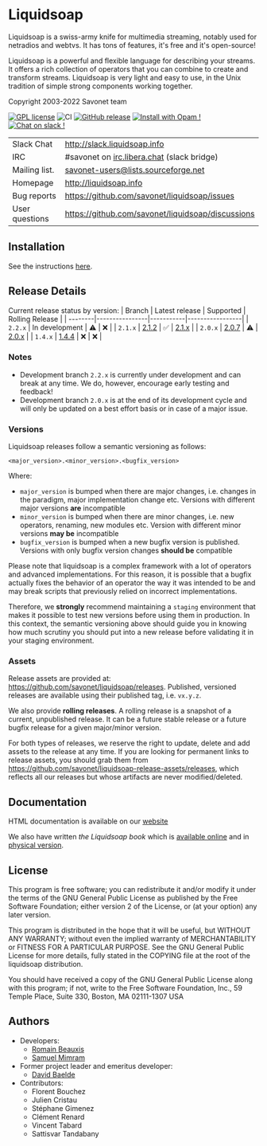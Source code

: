 # Liquidsoap

Liquidsoap is a swiss-army knife for multimedia streaming, notably
used for netradios and webtvs. It has tons of features, it's free and it's
open-source!

Liquidsoap is a powerful and flexible language for describing your streams. It
offers a rich collection of operators that you can combine to create and
transform streams. Liquidsoap is very light and easy to use, in the Unix
tradition of simple strong components working together.

Copyright 2003-2022 Savonet team

[![GPL license](https://img.shields.io/badge/License-GPL-green.svg)](https://github.com/savonet/liquidsoap/blob/master/COPYING)
![CI](https://github.com/savonet/liquidsoap/workflows/CI/badge.svg)
[![GitHub release](https://img.shields.io/github/release/savonet/liquidsoap.svg)](https://GitHub.com/savonet/liquidsoap/releases/)
[![Install with Opam !](https://img.shields.io/badge/Install%20with-Opam-1abc9c.svg)](http://opam.ocaml.org/packages/liquidsoap/)
[![Chat on slack !](https://img.shields.io/badge/Chat%20on-Slack-1a1f9c.svg)](http://slack.liquidsoap.info/)

|                |                                                                    |
| -------------- | ------------------------------------------------------------------ |
| Slack Chat     | http://slack.liquidsoap.info                                       |
| IRC            | #savonet on [irc.libera.chat](https://libera.chat/) (slack bridge) |
| Mailing list.  | savonet-users@lists.sourceforge.net                                |
| Homepage       | http://liquidsoap.info                                             |
| Bug reports    | https://github.com/savonet/liquidsoap/issues                       |
| User questions | https://github.com/savonet/liquidsoap/discussions                  |

## Installation

See the instructions [here](https://www.liquidsoap.info/doc.html?path=install.html).

## Release Details

Current release status by version:
| Branch | Latest release | Supported | Rolling Release |
| --------|----------------|-----------|-----------------|
| `2.2.x` | In development | ⚠️  | ❌ |
| `2.1.x` | [2.1.2](https://github.com/savonet/liquidsoap/releases/tag/v2.1.2) | ✅ | [2.1.x](https://github.com/savonet/liquidsoap/releases/tag/rolling-release-v2.1.x) |
| `2.0.x` | [2.0.7](https://github.com/savonet/liquidsoap/releases/tag/v2.0.7) | ⚠️  | [2.0.x](https://github.com/savonet/liquidsoap/releases/tag/rolling-release-v2.0.x) |
| `1.4.x` | [1.4.4](https://github.com/savonet/liquidsoap/releases/tag/v1.4.4) | ❌ | ❌ |

### Notes

- Development branch `2.2.x` is currently under development and can break at any time. We do, however, encourage early testing and feedback!
- Development branch `2.0.x` is at the end of its development cycle and will only be updated on a best effort basis or in case of a major issue.

### Versions

Liquidsoap releases follow a semantic versioning as follows:

```
<major_version>.<minor_version>.<bugfix_version>
```

Where:

- `major_version` is bumped when there are major changes, i.e. changes in the paradigm, major implementation change etc. Versions with different major versions **are** incompatible
- `minor_version` is bumped when there are minor changes, i.e. new operators, renaming, new modules etc. Version with different minor versions **may be** incompatible
- `bugfix_version` is bumped when a new bugfix version is published. Versions with only bugfix version changes **should be** compatible

Please note that liquidsoap is a complex framework with a lot of operators and advanced implementations. For this reason, it is possible that a bugfix actually fixes the behavior of an operator the way it was intended to be and may break scripts that previously relied on incorrect implementations.

Therefore, we **strongly** recommend maintaining a `staging` environment that makes it possible to test new versions before using them in production. In this context, the semantic versioning above should guide you in knowing how much scrutiny you should put into a new release before validating it in your staging environment.

### Assets

Release assets are provided at: https://github.com/savonet/liquidsoap/releases. Published, versioned releases are available using their published tag, i.e. `vx.y.z`.

We also provide **rolling releases**. A rolling release is a snapshot of a current, unpublished release. It can be a future stable release or a future bugfix release for a given major/minor version.

For both types of releases, we reserve the right to update, delete and add assets to the release at any time. If you are looking for permanent links to release assets, you should grab them from https://github.com/savonet/liquidsoap-release-assets/releases, which reflects all our releases but whose artifacts are never modified/deleted.

## Documentation

HTML documentation is available on our [website](http://liquidsoap.info)

We also have written _the Liquidsoap book_ which is [available
online](http://www.liquidsoap.info/book/book.pdf) and in [physical
version](https://www.amazon.com/dp/B095PVTYR3).

## License

This program is free software; you can redistribute it and/or modify it under
the terms of the GNU General Public License as published by the Free Software
Foundation; either version 2 of the License, or (at your option) any later
version.

This program is distributed in the hope that it will be useful, but WITHOUT ANY
WARRANTY; without even the implied warranty of MERCHANTABILITY or FITNESS FOR A
PARTICULAR PURPOSE. See the GNU General Public License for more details, fully
stated in the COPYING file at the root of the liquidsoap distribution.

You should have received a copy of the GNU General Public License along with
this program; if not, write to the Free Software Foundation, Inc., 59 Temple
Place, Suite 330, Boston, MA 02111-1307 USA

## Authors

- Developers:
  - [Romain Beauxis](https://github.com/toots)
  - [Samuel Mimram](http://www.mimram.fr)
- Former project leader and emeritus developer:
  - [David Baelde](http://www.lsv.fr/~baelde/)
- Contributors:
  - Florent Bouchez
  - Julien Cristau
  - Stéphane Gimenez
  - Clément Renard
  - Vincent Tabard
  - Sattisvar Tandabany
